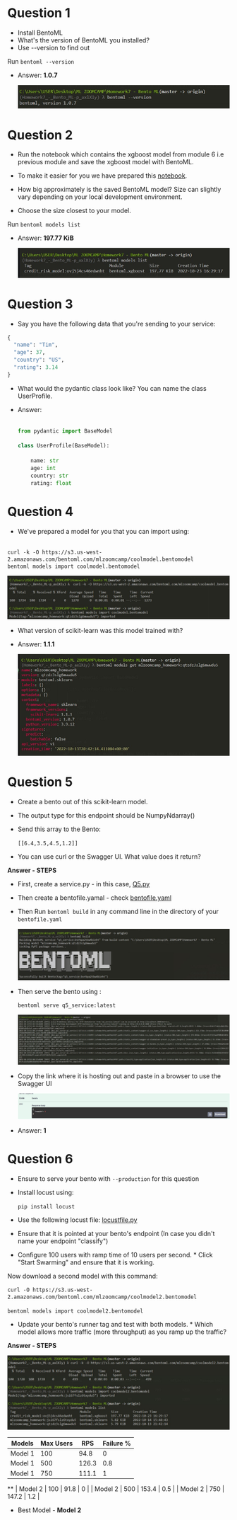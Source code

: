 # Question 1

* Install BentoML
* What's the version of BentoML you installed?
* Use --version to find out

Run `bentoml --version`
* Answer: **1.0.7**

    ![img](bento_version.jpg)

# Question 2

* Run the notebook which contains the xgboost model from module 6 i.e previous module and save the xgboost model with BentoML. 
* To make it easier for you we have prepared this [notebook](notebook.ipynb).

* How big approximately is the saved BentoML model? Size can slightly vary depending on your local development environment. 
* Choose the size closest to your model.

Run `bentoml models list`
* Answer: **197.77 KiB**

    ![img](model_xgboost_size.jpg)

# Question 3

* Say you have the following data that you're sending to your service:

```python
{
  "name": "Tim",
  "age": 37,
  "country": "US",
  "rating": 3.14
}
```

* What would the pydantic class look like? You can name the class UserProfile.

* Answer:  

    ```python

    from pydantic import BaseModel

    class UserProfile(BaseModel): 

        name: str
        age: int
        country: str
        rating: float

    ```

# Question 4

* We've prepared a model for you that you can import using:

```

curl -k -O https://s3.us-west-2.amazonaws.com/bentoml.com/mlzoomcamp/coolmodel.bentomodel
bentoml models import coolmodel.bentomodel
```
![img](bentoml_model_import.jpg)

* What version of scikit-learn was this model trained with?
* Answer: **1.1.1**

    ![img](bento_model_specs.jpg)


# Question 5

* Create a bento out of this scikit-learn model. 
* The output type for this endpoint should be NumpyNdarray()
* Send this array to the Bento:

    `[[6.4,3.5,4.5,1.2]]`

* You can use curl or the Swagger UI. What value does it return?

**Answer - STEPS**
* First, create a service.py - in this case, [Q5.py](Q5.py)
* Then create a bentofile.yamal - check [bentofile.yaml](bentofile.yaml)
* Then Run `bentoml build` in any command line in the directory of your `bentofile.yaml`

    ![img](bento_build.jpg)

* Then serve the bento using :
    ```
    bentoml serve q5_service:latest
    ```
    ![img](bento_q5.jpg)

* Copy the link where it is hosting out and paste in a browser to use the Swagger UI

    ![IMG](swagger_ui.jpg)
* Answer: **1**


# Question 6

* Ensure to serve your bento with `--production` for this question
* Install locust using:

    `pip install locust`

* Use the following locust file: [locustfile.py](locustfile.py)

* Ensure that it is pointed at your bento's endpoint (In case you didn't name your endpoint "classify")

* Configure 100 users with ramp time of 10 users per second. * Click "Start Swarming" and ensure that it is working.

Now download a second model with this command:

``` 
curl -O https://s3.us-west-2.amazonaws.com/bentoml.com/mlzoomcamp/coolmodel2.bentomodel

bentoml models import coolmodel2.bentomodel
```
* Update your bento's runner tag and test with both models. * Which model allows more traffic (more throughput) as you ramp up the traffic?


**Answer - STEPS**

![img](bentoml_model2_import.jpg)

| Models      | Max Users   |       RPS   |      Failure %   |
| ----------- | ----------- | ----------- | -----------|
| Model 1     | 100         | 94.8        | 0      |
| Model 1     | 500         | 126.3       | 0.8      |
| Model 1     | 750         | 111.1       | 1       |
**
| Model 2     | 100         | 91.8      | 0       |
| Model 2     | 500         | 153.4        | 0.5        |
| Model 2     | 750         | 147.2        | 1.2       |

* Best Model - **Model 2**
